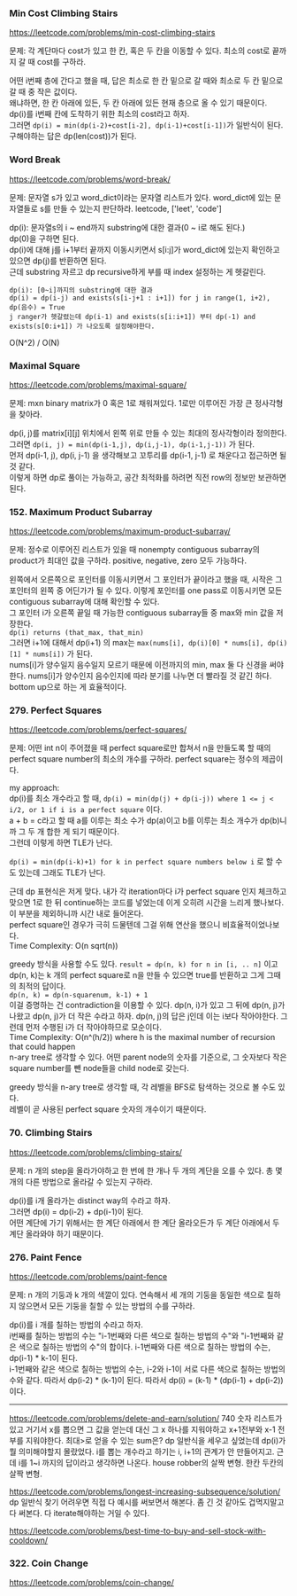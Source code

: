 ### Min Cost Climbing Stairs
https://leetcode.com/problems/min-cost-climbing-stairs

문제: 각 계단마다 cost가 있고 한 칸, 혹은 두 칸을 이동할 수 있다. 최소의 cost로 끝까지 갈 때 cost를 구하라.

어떤 i번째 층에 간다고 했을 때, 답은 최소로 한 칸 밑으로 갈 때와 최소로 두 칸 밑으로 갈 때 중 작은 값이다.    
왜냐하면, 한 칸 아래에 있든, 두 칸 아래에 있든 현재 층으로 올 수 있기 때문이다.   
dp(i)를 i번째 칸에 도착하기 위한 최소의 cost라고 하자.   
그러면 `dp(i) = min(dp(i-2)+cost[i-2], dp(i-1)+cost[i-1])`가 일반식이 된다.   
구해야하는 답은 dp(len(cost))가 된다. 


### Word Break
https://leetcode.com/problems/word-break/

문제: 문자열 s가 있고 word_dict이라는 문자열 리스트가 있다. word_dict에 있는 문자열들로 s를 만들 수 있는지 판단하라. leetcode, ['leet', 'code']

dp(i): 문자열s의 i ~ end까지 substring에 대한 결과(0 ~ i로 해도 된다.)    
dp(0)을 구하면 된다.   
dp(i)에 대해 j를 i+1부터 끝까지 이동시키면서 s[i:j]가 word_dict에 있는지 확인하고 있으면 dp(j)를 반환하면 된다.   
근데 substring 자르고 dp recursive하게 부를 때 index 설정하는 게 헷갈린다.   
```
dp(i): [0~i]까지의 substring에 대한 결과
dp(i) = dp(i-j) and exists(s[i-j+1 : i+1]) for j in range(1, i+2), dp(음수) = True
j ranger가 헷갈렸는데 dp(i-1) and exists(s[i:i+1]) 부터 dp(-1) and exists(s[0:i+1]) 가 나오도록 설정해야한다.
```

O(N^2) /  O(N)



### Maximal Square

https://leetcode.com/problems/maximal-square/

문제: mxn binary matrix가 0 혹은 1로 채워져있다. 1로만 이루어진 가장 큰 정사각형을 찾아라.

dp(i, j)를 matrix[i][j] 위치에서 왼쪽 위로 만들 수 있는 최대의 정사각형이라 정의한다.    
그러면 `dp(i, j) = min(dp(i-1,j), dp(i,j-1), dp(i-1,j-1))` 가 된다.   
먼저 dp(i-1, j), dp(i, j-1) 을 생각해보고 꼬투리를 dp(i-1, j-1) 로 채운다고 접근하면 될 것 같다.   
이렇게 하면 dp로 풀이는 가능하고, 공간 최적화를 하려면 직전 row의 정보만 보관하면 된다.


### 152. Maximum Product Subarray

https://leetcode.com/problems/maximum-product-subarray/

문제: 정수로 이루어진 리스트가 있을 때 nonempty contiguous subarray의 product가 최대인 값을 구하라. positive, negative, zero 모두 가능하다.

왼쪽에서 오른쪽으로 포인터를 이동시키면서 그 포인터가 끝이라고 했을 때, 시작은 그 포인터의 왼쪽 중 어딘가가 될 수 있다. 이렇게 포인터를 one pass로 이동시키면 모든 contiguous subarray에 대해 확인할 수 있다.    
그 포인터 i가 오른쪽 끝일 때 가능한 contiguous subarray들 중 max와 min 값을 저장한다.   
`dp(i) returns (that_max, that_min)`   
그러면 i+1에 대해서 dp(i+1) 의 max는 `max(nums[i], dp(i)[0] * nums[i], dp(i)[1] * nums[i])` 가 된다.   
nums[i]가 양수일지 음수일지 모르기 때문에 이전까지의 min, max 둘 다 신경을 써야한다. nums[i]가 양수인지 음수인지에 따라 분기를 나누면 더 빨라질 것 같긴 하다.    
bottom up으로 하는 게 효율적이다.   


### 279. Perfect Squares

https://leetcode.com/problems/perfect-squares/

문제: 어떤 int n이 주어졌을 때 perfect square로만 합쳐서 n을 만들도록 할 때의 perfect square number의 최소의 개수를 구하라. perfect square는 정수의 제곱이다.

my approach:   
dp(i)를 최소 개수라고 할 때, `dp(i) = min(dp(j) + dp(i-j)) where 1 <= j < i/2, or 1 if i is a perfect square` 이다.   
a + b = c라고 할 때 a를 이루는 최소 수가 dp(a)이고 b를 이루는 최소 개수가 dp(b)니까 그 두 개 합한 게 되기 때문이다.   
그런데 이렇게 하면 TLE가 난다.    

`dp(i) = min(dp(i-k)+1) for k in perfect square numbers below i` 로 할 수도 있는데 그래도 TLE가 난다.

근데 dp 표현식은 저게 맞다. 내가 각 iteration마다 i가 perfect square 인지 체크하고 맞으면 1로 한 뒤 continue하는 코드를 넣었는데 이게 오히려 시간을 느리게 했나보다. 이 부분을 제외하니까 시간 내로 들어온다.   
perfect square인 경우가 극히 드물텐데 그걸 위해 연산을 했으니 비효율적이었나보다.   
Time Complexity: O(n sqrt(n))

greedy 방식을 사용할 수도 있다. `result = dp(n, k) for n in [i, .. n]` 이고 dp(n, k)는 k 개의 perfect square로 n을 만들 수 있으면 true를 반환하고 그게 그때의 최적의 답이다.   
`dp(n, k) = dp(n-squarenum, k-1) + 1`      
이걸 증명하는 건 contradiction을 이용할 수 있다. dp(n, i)가 있고 그 뒤에 dp(n, j)가 나왔고 dp(n, j)가 더 작은 수라고 하자. dp(n, j)의 답은 j인데 이는 i보다 작아야한다. 그런데 먼저 수행된 i가 더 작아야하므로 모순이다.   
Time Complexity: O(n^(h/2)) where h is the maximal number of recursion that could happen   
n-ary tree로 생각할 수 있다. 어떤 parent node의 숫자를 기준으로, 그 숫자보다 작은 square number를 뺀 node들을 child node로 갖는다.   

greedy 방식을 n-ary tree로 생각할 때, 각 레벨을 BFS로 탐색하는 것으로 볼 수도 있다.    
레벨이 곧 사용된 perfect square 숫자의 개수이기 때문이다.   


### 70. Climbing Stairs

https://leetcode.com/problems/climbing-stairs/

문제: n 개의 step을 올라가야하고 한 번에 한 개나 두 개의 계단을 오를 수 있다. 총 몇 개의 다른 방법으로 올라갈 수 있는지 구하라.

dp(i)를 i개 올라가는 distinct way의 수라고 하자.   
그러면 dp(i) = dp(i-2) + dp(i-1)이 된다.   
어떤 계단에 가기 위해서는 한 계단 아래에서 한 계단 올라오든가 두 계단 아래에서 두 계단 올라와야 하기 때문이다.   


### 276. Paint Fence

https://leetcode.com/problems/paint-fence

문제: n 개의 기둥과 k 개의 색깔이 있다. 연속해서 세 개의 기둥을 동일한 색으로 칠하지 않으면서 모든 기둥을 칠할 수 있는 방법의 수를 구하라.

dp(i)를 i 개를 칠하는 방법의 수라고 하자.   
i번째를 칠하는 방법의 수는 "i-1번째와 다른 색으로 칠하는 방법의 수"와 "i-1번째와 같은 색으로 칠하는 방법의 수"의 합이다.
i-1번째와 다른 색으로 칠하는 방법의 수는, dp(i-1) * k-1이 된다.   
i-1번째와 같은 색으로 칠하는 방법의 수는, i-2와 i-1이 서로 다른 색으로 칠하는 방법의 수와 같다. 따라서 dp(i-2) * (k-1)이 된다.
따라서 dp(i) = (k-1) * (dp(i-1) + dp(i-2))이다.   


---




https://leetcode.com/problems/delete-and-earn/solution/ 740
숫자 리스트가 있고 거기서 x를 뽑으면 그 값을 얻는데 대신 그 x 하나를 지워야하고 x+1전부와 x-1 전부를 지워야한다. 최대>로 얻을 수 있는 sum은?
dp 일반식을 세우고 싶었는데 dp(i)가 뭘 의미해야할지 몰랐었다. i를 뽑는 개수라고 하기는 i, i+1의 관계가 안 만들어지고.
근데 i를 1~i 까지의 답이라고 생각하면 나온다. house robber의 살짝 변형. 한칸 두칸의 살짝 변형.

https://leetcode.com/problems/longest-increasing-subsequence/solution/
dp 일반식 찾기 어려우면 직접 다 예시를 써보면서 해본다. 좀 긴 것 같아도 겁먹지말고 다 써본다. 다 iterate해야하는 거일 수 있다.


https://leetcode.com/problems/best-time-to-buy-and-sell-stock-with-cooldown/



### 322. Coin Change

https://leetcode.com/problems/coin-change/
